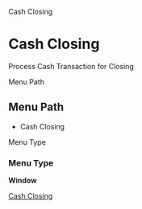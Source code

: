 
Cash Closing
# Cash Closing


Process Cash Transaction for Closing

Menu Path
## Menu Path



- Cash Closing

Menu Type
### Menu Type

**Window**


[Cash Closing](functional-guide/window/window-cash-closing.md)